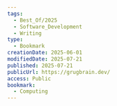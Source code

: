 ```yaml
---
tags:
  - Best_Of/2025
  - Software_Development
  - Writing
type:
  - Bookmark
creationDate: 2025-06-01
modifiedDate: 2025-07-21
published: 2025-07-21
publicUrl: https://grugbrain.dev/
access: Public
bookmark:
  - Computing
---
```

